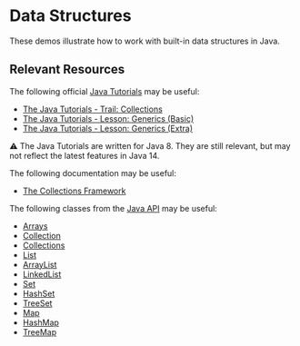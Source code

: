 Data Structures
=================================================

These demos illustrate how to work with built-in data structures in Java.

## Relevant Resources ##

The following official [Java Tutorials](http://docs.oracle.com/javase/tutorial/index.html) may be useful:

- [The Java Tutorials - Trail: Collections](https://docs.oracle.com/javase/tutorial/collections/index.html)
- [The Java Tutorials - Lesson: Generics (Basic)](https://docs.oracle.com/javase/tutorial/java/generics/index.html)
- [The Java Tutorials - Lesson: Generics (Extra)](https://docs.oracle.com/javase/tutorial/extra/generics/index.html)

:warning: The Java Tutorials are written for Java 8. They are still relevant, but may not reflect the latest features in Java 14.

The following documentation may be useful:

- [The Collections Framework](https://docs.oracle.com/en/java/javase/14/docs/api/java.base/java/util/doc-files/coll-overview.html)

The following classes from the [Java API](https://docs.oracle.com/en/java/javase/14/docs/api/) may be useful:

- [Arrays](https://docs.oracle.com/en/java/javase/14/docs/api/java.base/java/util/Arrays.html)
- [Collection](https://docs.oracle.com/en/java/javase/14/docs/api/java.base/java/util/Collection.html)
- [Collections](https://docs.oracle.com/en/java/javase/14/docs/api/java.base/java/util/Collections.html)
- [List](https://docs.oracle.com/en/java/javase/14/docs/api/java.base/java/util/List.html)
- [ArrayList](https://docs.oracle.com/en/java/javase/14/docs/api/java.base/java/util/ArrayList.html)
- [LinkedList](https://docs.oracle.com/en/java/javase/14/docs/api/java.base/java/util/LinkedList.html)
- [Set](https://docs.oracle.com/en/java/javase/14/docs/api/java.base/java/util/Set.html)
- [HashSet](https://docs.oracle.com/en/java/javase/14/docs/api/java.base/java/util/HashSet.html)
- [TreeSet](https://docs.oracle.com/en/java/javase/14/docs/api/java.base/java/util/TreeSet.html)
- [Map](https://docs.oracle.com/en/java/javase/14/docs/api/java.base/java/util/Map.html)
- [HashMap](https://docs.oracle.com/en/java/javase/14/docs/api/java.base/java/util/HashMap.html)
- [TreeMap](https://docs.oracle.com/en/java/javase/14/docs/api/java.base/java/util/TreeMap.html)
 
